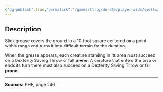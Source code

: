 ```yaml
---
{"dg-publish":true,"permalink":"/games/ttrpg/dn-d5e/player-aids/spells/level-1/grease/","tags":["TTRPG/DND/5e","verbal","somatic","material","Spell"],"noteIcon":""}
---
```



## Description
Slick grease covers the ground in a 10-foot square centered on a point within range and turns it into difficult terrain for the duration.

When the grease appears, each creature standing in its area must succeed on a Dexterity Saving Throw or fall **prone**.
A creature that enters the area or ends its turn there must also succeed on a Dexterity Saving Throw or fall **prone**.

---

**Sources:** PHB, page 246
